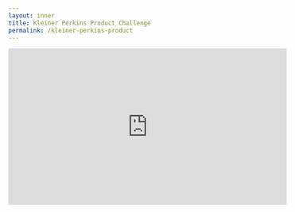 ```yaml
---
layout: inner
title: Kleiner Perkins Product Challenge
permalink: /kleiner-perkins-product
---
```

<div style="text-align:center;">
  <iframe width="560" height="315" src="https://www.youtube.com/embed/YghC2f6YdlM" frameborder="0" allow="accelerometer; autoplay; clipboard-write; encrypted-media; gyroscope; picture-in-picture" allowfullscreen></iframe>
</div>
